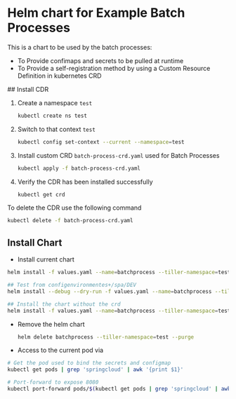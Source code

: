 # Helm chart for Example Batch Processes 

This is a chart to be used by the batch processes:

- To Provide confimaps and secrets to be pulled at runtime
- To Provide a self-registration method by using a Custom Resource Definition in kubernetes CRD

## Install CDR

1. Create a namespace `test`

    ```bash
    kubectl create ns test
    ```

2. Switch to that context `test`

    ```bash
    kubectl config set-context --current --namespace=test
    ```

3. Install custom CRD `batch-process-crd.yaml`  used for Batch Processes

    ```bash
    kubectl apply -f batch-process-crd.yaml
    ```

4. Verify the CDR has been installed successfully

    ```bash
    kubectl get crd
    ```

To delete the CDR use the following command

```bash
kubectl delete -f batch-process-crd.yaml
```

## Install Chart

- Install current chart

```bash
helm install -f values.yaml --name=batchprocess --tiller-namespace=test --namespace=test .

## Test from configenvironmentes+/spa/DEV
helm install --debug --dry-run -f values.yaml --name=batchprocess --tiller-namespace=test --namespace=test .

## Install the chart without the crd
helm install -f values.yaml --name=batchprocess --tiller-namespace=test --namespace=test --set batch.create=false .
```

- Remove the helm chart

  ```bash
  helm delete batchprocess --tiller-namespace=test --purge
  ```

- Access to the current pod via 

```bash
# Get the pod used to bind the secrets and configmap
kubectl get pods | grep 'springcloud' | awk '{print $1}'

# Port-forward to expose 8080
kubectl port-forward pods/$(kubectl get pods | grep 'springcloud' | awk '{print $1}') 8080:8080
```
